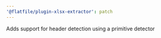 ```yaml
---
'@flatfile/plugin-xlsx-extractor': patch
---
```


Adds support for header detection using a primitive detector
